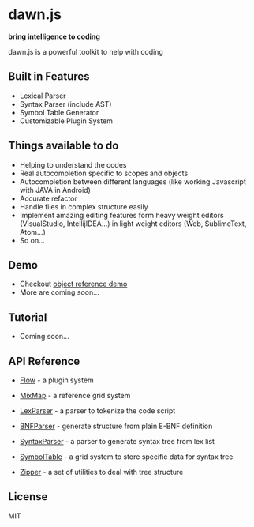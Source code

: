 # dawn.js

**bring intelligence to coding**




dawn.js is a powerful toolkit to help with coding

## Built in Features

* Lexical Parser
* Syntax Parser (include AST)
* Symbol Table Generator
* Customizable Plugin System

## Things available to do

* Helping to understand the codes
* Real autocompletion specific to scopes and objects
* Autocompletion between different languages (like working Javascript with JAVA in Android)
* Accurate refactor
* Handle files in complex structure easily
* Implement amazing editing features form heavy weight editors (VisualStudio, IntellijIDEA...) in light weight editors (Web, SublimeText, Atom...)
* So on...

## Demo

* Checkout [object reference demo](http://dawnjs.com/demo)
* More are coming soon...

## Tutorial
* Coming soon...

## API Reference
* [Flow](https://github.com/qdwang/dawn.js/blob/master/doc/API%20Reference/Flow.md) - a plugin system
* [MixMap](https://github.com/qdwang/dawn.js/blob/master/doc/API%20Reference/MixMap.md) - a reference grid system

* [LexParser](https://github.com/qdwang/dawn.js/blob/master/doc/API%20Reference/LexParser.md) - a parser to tokenize the code script

* [BNFParser](https://github.com/qdwang/dawn.js/blob/master/doc/API%20Reference/BNFParser.md) - generate structure from plain E-BNF definition
* [SyntaxParser](https://github.com/qdwang/dawn.js/blob/master/doc/API%20Reference/SyntaxParser.md) - a parser to generate syntax tree from lex list

* [SymbolTable](https://github.com/qdwang/dawn.js/blob/master/doc/API%20Reference/SymbolTable.md) - a grid system to store specific data for syntax tree

* [Zipper](https://github.com/qdwang/dawn.js/blob/master/doc/API%20Reference/Zipper.md) - a set of utilities to deal with tree structure


## License
MIT